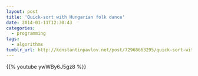 ```yaml
---
layout: post
title: 'Quick-sort with Hungarian folk dance'
date: 2014-01-11T12:30:43
categories:
  - programming
tags:
  - algorithms
tumblr_url: http://konstantinpavlov.net/post/72968663295/quick-sort-with-hungarian-folk-dance-funny
---
```

{{% youtube ywWBy6J5gz8 %}}
